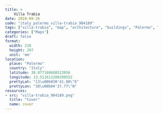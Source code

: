 ```yaml
---
title: > 
    Villa Trabia
date: 2018-09-26
code: "italy_palermo_villa-trabia_904189"
tags: ["villa-trabia", "map", "architecture", "buildings", "Palermo", "Italy"]
categories: ["Maps"]
draft: false
format:
  width: 210
  height: 297
  unit: 'mm'
location:
  place: "Palermo"
  country: "Italy"
  latitude: 38.077160688522056
  longitude: 13.511611200208552
  prettyLat: "13\u00b030'41.80\"E"
  prettyLon: "38\u00b04'37.77\"N"
resources:
- src: "villa-trabia_904189.png"
  title: "Cover"
  name: cover
---
```

